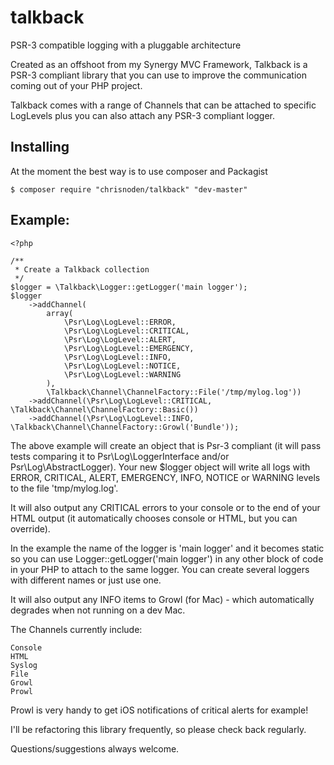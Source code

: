 talkback
========

PSR-3 compatible logging with a pluggable architecture

Created as an offshoot from my Synergy MVC Framework, Talkback is a PSR-3
compliant library that you can use to improve the communication coming out
of your PHP project.

Talkback comes with a range of Channels that can be attached to specific
LogLevels plus you can also attach any PSR-3 compliant logger.

Installing
----------

At the moment the best way is to use composer and Packagist

    $ composer require "chrisnoden/talkback" "dev-master"

Example:
--------

    <?php

    /**
     * Create a Talkback collection
     */
    $logger = \Talkback\Logger::getLogger('main logger');
    $logger
        ->addChannel(
            array(
                \Psr\Log\LogLevel::ERROR,
                \Psr\Log\LogLevel::CRITICAL,
                \Psr\Log\LogLevel::ALERT,
                \Psr\Log\LogLevel::EMERGENCY,
                \Psr\Log\LogLevel::INFO,
                \Psr\Log\LogLevel::NOTICE,
                \Psr\Log\LogLevel::WARNING
            ),
            \Talkback\Channel\ChannelFactory::File('/tmp/mylog.log'))
        ->addChannel(\Psr\Log\LogLevel::CRITICAL, \Talkback\Channel\ChannelFactory::Basic())
        ->addChannel(\Psr\Log\LogLevel::INFO, \Talkback\Channel\ChannelFactory::Growl('Bundle'));

The above example will create an object that is Psr-3 compliant (it will pass
tests comparing it to Psr\Log\LoggerInterface and/or Psr\Log\AbstractLogger).
Your new $logger object will write all logs with ERROR, CRITICAL, ALERT,
EMERGENCY, INFO, NOTICE or WARNING levels to the file 'tmp/mylog.log'.

It will also output any CRITICAL errors to your console or to the end of your
HTML output (it automatically chooses console or HTML, but you can override).

In the example the name of the logger is 'main logger' and it becomes static
so you can use Logger::getLogger('main logger') in any other block of code in
your PHP to attach to the same logger. You can create several loggers with
different names or just use one.

It will also output any INFO items to Growl (for Mac) - which automatically
degrades when not running on a dev Mac.

The Channels currently include:

    Console
    HTML
    Syslog
    File
    Growl
    Prowl

Prowl is very handy to get iOS notifications of critical alerts for example!

I'll be refactoring this library frequently, so please check back regularly.

Questions/suggestions always welcome.